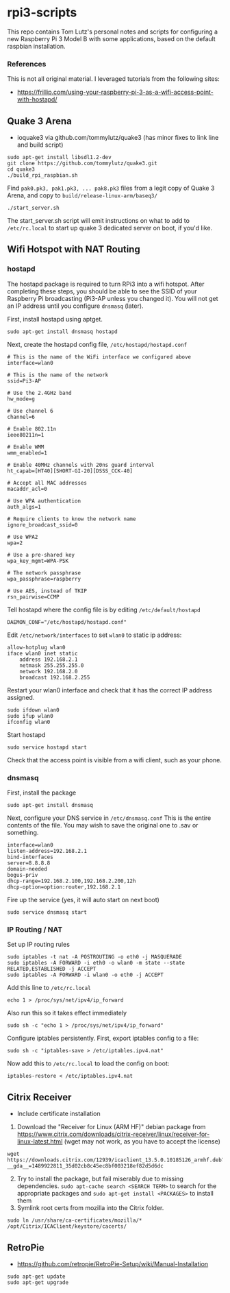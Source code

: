 # rpi3-scripts
This repo contains Tom Lutz's personal notes and scripts for configuring a new Raspberry Pi 3 Model B with some applications, based on the default raspbian installation.

### References
This is not all original material. I leveraged tutorials from the following sites:
* https://frillip.com/using-your-raspberry-pi-3-as-a-wifi-access-point-with-hostapd/


## Quake 3 Arena
* ioquake3 via github.com/tommylutz/quake3 (has minor fixes to link line and build script)
```
sudo apt-get install libsdl1.2-dev
git clone https://github.com/tommylutz/quake3.git
cd quake3
./build_rpi_raspbian.sh
```
Find ```pak0.pk3, pak1.pk3, ... pak8.pk3``` files from a legit copy of Quake 3 Arena, and copy to ```build/release-linux-arm/baseq3/```
```
./start_server.sh
```
The start_server.sh script will emit instructions on what to add to ```/etc/rc.local``` to start up quake 3 dedicated server on boot, if you'd like.

## Wifi Hotspot with NAT Routing

### hostapd
The hostapd package is required to turn RPi3 into a wifi hotspot.
After completing these steps, you
should be able to see the SSID of your Raspberry Pi broadcasting (Pi3-AP
unless you changed it). You will not get an IP address until you
configure ```dnsmasq``` (later).

First, install hostapd using aptget. 
```
sudo apt-get install dnsmasq hostapd
```
Next, create the hostapd config file, ```/etc/hostapd/hostapd.conf```
```
# This is the name of the WiFi interface we configured above
interface=wlan0

# This is the name of the network
ssid=Pi3-AP

# Use the 2.4GHz band
hw_mode=g

# Use channel 6
channel=6

# Enable 802.11n
ieee80211n=1

# Enable WMM
wmm_enabled=1

# Enable 40MHz channels with 20ns guard interval
ht_capab=[HT40][SHORT-GI-20][DSSS_CCK-40]

# Accept all MAC addresses
macaddr_acl=0

# Use WPA authentication
auth_algs=1

# Require clients to know the network name
ignore_broadcast_ssid=0

# Use WPA2
wpa=2

# Use a pre-shared key
wpa_key_mgmt=WPA-PSK

# The network passphrase
wpa_passphrase=raspberry

# Use AES, instead of TKIP
rsn_pairwise=CCMP

```

Tell hostapd where the config file is by editing ```/etc/default/hostapd```
```
DAEMON_CONF="/etc/hostapd/hostapd.conf"
```

Edit ```/etc/network/interfaces``` to set ```wlan0``` to static ip address:
```
allow-hotplug wlan0
iface wlan0 inet static
    address 192.168.2.1
    netmask 255.255.255.0
    network 192.168.2.0
    broadcast 192.168.2.255
```

Restart your wlan0 interface and check that it has the correct IP address assigned.
```
sudo ifdown wlan0
sudo ifup wlan0
ifconfig wlan0
```

Start hostapd
```
sudo service hostapd start
```

Check that the access point is visible from a wifi client, such as your phone.


### dnsmasq

First, install the package
```
sudo apt-get install dnsmasq
```
Next, configure your DNS service in ```/etc/dnsmasq.conf```
This is the entire contents of the file. You may wish to save the original one to .sav or something.
```
interface=wlan0
listen-address=192.168.2.1
bind-interfaces
server=8.8.8.8
domain-needed
bogus-priv
dhcp-range=192.168.2.100,192.168.2.200,12h
dhcp-option=option:router,192.168.2.1
```

Fire up the service (yes, it will auto start on next boot)
```
sudo service dnsmasq start
```

### IP Routing / NAT
Set up IP routing rules
```
sudo iptables -t nat -A POSTROUTING -o eth0 -j MASQUERADE  
sudo iptables -A FORWARD -i eth0 -o wlan0 -m state --state RELATED,ESTABLISHED -j ACCEPT  
sudo iptables -A FORWARD -i wlan0 -o eth0 -j ACCEPT  
```
Add this line to ```/etc/rc.local```
```
echo 1 > /proc/sys/net/ipv4/ip_forward
```
Also run this so it takes effect immediately
```
sudo sh -c "echo 1 > /proc/sys/net/ipv4/ip_forward"
```

Configure iptables persistently. First, export iptables config to a file:
```
sudo sh -c "iptables-save > /etc/iptables.ipv4.nat"
```
Now add this to ```/etc/rc.local``` to load the config on boot:
```
iptables-restore < /etc/iptables.ipv4.nat
```


## Citrix Receiver
* Include certificate installation
1. Download the "Receiver for Linux (ARM HF)" debian package from https://www.citrix.com/downloads/citrix-receiver/linux/receiver-for-linux-latest.html (wget may not work, as you have to accept the license)
```
wget https://downloads.citrix.com/12939/icaclient_13.5.0.10185126_armhf.deb?__gda__=1489922811_35d02cb8c45ec8bf003218ef82d5d6dc
```
2. Try to install the package, but fail miserably due to missing dependencies. ```sudo apt-cache search <SEARCH TERM>``` to search for the appropriate packages and ```sudo apt-get install <PACKAGES>``` to install them
3. Symlink root certs from mozilla into the Citrix folder.
```
sudo ln /usr/share/ca-certificates/mozilla/* /opt/Citrix/ICAClient/keystore/cacerts/
```

## RetroPie
* https://github.com/retropie/RetroPie-Setup/wiki/Manual-Installation
```
sudo apt-get update
sudo apt-get upgrade
```
